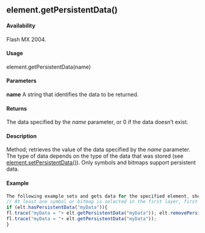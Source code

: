 ## element.getPersistentData()

#### Availability

Flash MX 2004.

#### Usage

element.getPersistentData(name)

#### Parameters

**name** A string that identifies the data to be returned.

#### Returns

The data specified by the *name* parameter, or 0 if the data doesn’t exist.

#### Description

Method; retrieves the value of the data specified by the *name* parameter. The type of data depends on the type of the data that was stored (see [element.setPersistentData()](#!AdobeDocs/developers-animatesdk-docs/test/Element_object/elemen17.md)). Only symbols and bitmaps support persistent data.

#### Example

```javascript
The following example sets and gets data for the specified element, shows its value in the Output panel, and then removes the data:
// At least one symbol or bitmap is selected in the first layer, first frame. var elt = fl.getDocumentDOM().getTimeline().layers\[0\].frames\[0\].elements\[0\]; elt.setPersistentData("myData","integer", 12);
if (elt.hasPersistentData("myData")){
fl.trace("myData = "+ elt.getPersistentData("myData")); elt.removePersistentData( "myData" );
fl.trace("myData = "+ elt.getPersistentData("myData"));
}

```